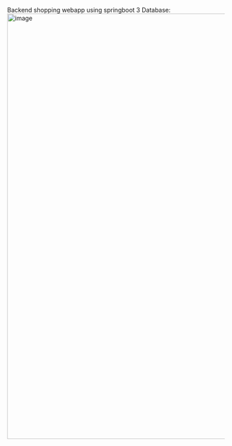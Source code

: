 Backend shopping webapp using springboot 3
Database:
<img width="986" alt="image" src="https://github.com/user-attachments/assets/deddfab4-b14c-422b-b950-a01c4a34e30c" />
